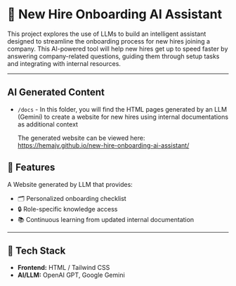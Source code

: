 # 🧠 New Hire Onboarding AI Assistant

This project explores the use of LLMs to build an intelligent assistant designed to streamline the onboarding process for new hires joining a company. This AI-powered tool will help new hires get up to speed faster by answering company-related questions, guiding them through setup tasks and integrating with internal resources.

---
## AI Generated Content

- `/docs` - In this folder, you will find the HTML pages generated by an LLM (Gemini) to create a website for new hires using internal documentations as additional context

  The generated website can be viewed here: https://hemajv.github.io/new-hire-onboarding-ai-assistant/

## 🚀 Features

A Website generated by LLM that provides:

- 🗂️ Personalized onboarding checklist
- 🔒 Role-specific knowledge access
- 📚 Continuous learning from updated internal documentation

---

## 🧰 Tech Stack

- **Frontend:** HTML / Tailwind CSS  
- **AI/LLM:** OpenAI GPT, Google Gemini

